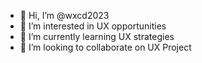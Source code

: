 - 👋 Hi, I’m @wxcd2023
- 👀 I’m interested in UX opportunities 
- 🌱 I’m currently learning UX strategies 
- 💞️ I’m looking to collaborate on UX Project 


<!---
wxcd2023/wxcd2023 is a ✨ special ✨ repository because its `README.md` (this file) appears on your GitHub profile.
You can click the Preview link to take a look at your changes.
--->
